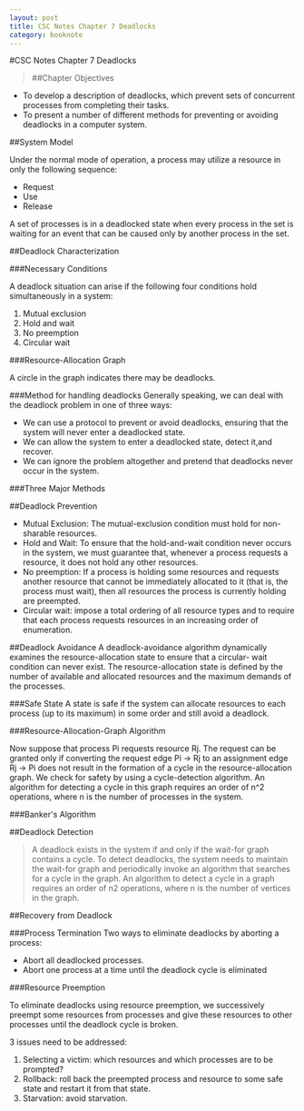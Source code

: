 ```yaml
---
layout: post
title: CSC Notes Chapter 7 Deadlocks
category: booknote
---
```

#CSC Notes Chapter 7 Deadlocks
>##Chapter Objectives
* To develop a description of deadlocks, which prevent sets of concurrent processes from completing their tasks.* To present a number of different methods for preventing or avoiding deadlocks in a computer system.
##System Model

Under the normal mode of operation, a process may utilize a resource in only the following sequence:

* Request
* Use
* Release

A set of processes is in a deadlocked state when every process in the set is waiting for an event that can be caused only by another process in the set.

##Deadlock Characterization

###Necessary Conditions

A deadlock situation can arise if the following four conditions hold simultaneously in a system:

1. Mutual exclusion
2. Hold and wait
3. No preemption
4. Circular wait

###Resource-Allocation Graph

A circle in the graph indicates there may be deadlocks.

###Method for handling deadlocks
Generally speaking, we can deal with the deadlock problem in one of three ways:

* We can use a protocol to prevent or avoid deadlocks, ensuring that the system will never enter a deadlocked state.
* We can allow the system to enter a deadlocked state, detect it,and recover.
* We can ignore the problem altogether and pretend that deadlocks never occur in the system.

###Three Major Methods

##Deadlock Prevention

* Mutual Exclusion: The mutual-exclusion condition must hold for non-sharable resources. 
* Hold and Wait: To ensure that the hold-and-wait condition never occurs in the system, we must guarantee that, whenever a process requests a resource, it does not hold any other resources. 
* No preemption: If a process is holding some resources and requests another resource that cannot be immediately allocated to it (that is, the process must wait), then all resources the process is currently holding are preempted.
* Circular wait: impose a total ordering of all resource types and to require that each process requests resources in an increasing order of enumeration.

##Deadlock Avoidance
A deadlock-avoidance algorithm dynamically examines the resource-allocation state to ensure that a circular- wait condition can never exist. The resource-allocation state is defined by the number of available and allocated resources and the maximum demands of the processes.

###Safe State
A state is safe if the system can allocate resources to each process (up to its maximum) in some order and still avoid a deadlock.

###Resource-Allocation-Graph Algorithm

Now suppose that process Pi requests resource Rj. The request can be granted only if converting the request edge Pi → Rj to an assignment edge Rj → Pi does not result in the formation of a cycle in the resource-allocation graph. We check for safety by using a cycle-detection algorithm. An algorithm for detecting a cycle in this graph requires an order of n^2 operations, where n is the number of processes in the system.

###Banker's Algorithm

##Deadlock Detection
>A deadlock exists in the system if and only if the wait-for graph contains a cycle. To detect deadlocks, the system needs to maintain the wait-for graph and periodically invoke an algorithm that searches for a cycle in the graph. An algorithm to detect a cycle in a graph requires an order of n2 operations, where n is the number of vertices in the graph.

##Recovery from Deadlock

###Process Termination
Two ways to eliminate deadlocks by aborting a process:

* Abort all deadlocked processes.
* Abort one process at a time until the deadlock cycle is eliminated

###Resource Preemption

To eliminate deadlocks using resource preemption, we successively preempt some resources from processes and give these resources to other processes until the deadlock cycle is broken.

3 issues need to be addressed:

1. Selecting a victim: which resources and which processes are to be prompted?
2. Rollback: roll back the preempted process and resource to some safe state and restart it from that state.
3. Starvation: avoid starvation.















